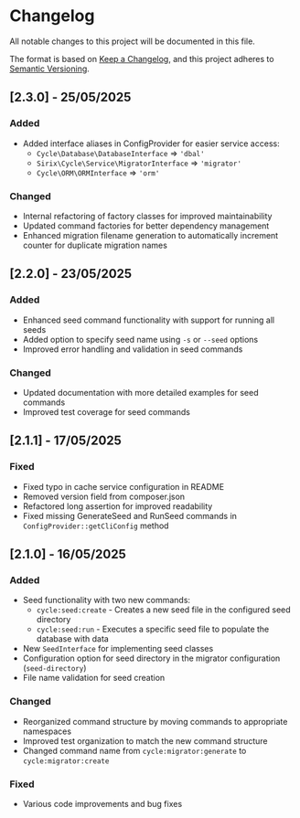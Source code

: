 # Changelog

All notable changes to this project will be documented in this file.

The format is based on [Keep a Changelog](https://keepachangelog.com/en/1.0.0/),
and this project adheres to [Semantic Versioning](https://semver.org/spec/v2.0.0.html).

## [2.3.0] - 25/05/2025

### Added
- Added interface aliases in ConfigProvider for easier service access:
  - `Cycle\Database\DatabaseInterface` => `'dbal'`
  - `Sirix\Cycle\Service\MigratorInterface` => `'migrator'`
  - `Cycle\ORM\ORMInterface` => `'orm'`

### Changed
- Internal refactoring of factory classes for improved maintainability
- Updated command factories for better dependency management
- Enhanced migration filename generation to automatically increment counter for duplicate migration names

## [2.2.0] - 23/05/2025

### Added
- Enhanced seed command functionality with support for running all seeds
- Added option to specify seed name using `-s` or `--seed` options
- Improved error handling and validation in seed commands

### Changed
- Updated documentation with more detailed examples for seed commands
- Improved test coverage for seed commands

## [2.1.1] - 17/05/2025

### Fixed
- Fixed typo in cache service configuration in README
- Removed version field from composer.json
- Refactored long assertion for improved readability
- Fixed missing GenerateSeed and RunSeed commands in `ConfigProvider::getCliConfig` method

## [2.1.0] - 16/05/2025

### Added
- Seed functionality with two new commands:
  - `cycle:seed:create` - Creates a new seed file in the configured seed directory
  - `cycle:seed:run` - Executes a specific seed file to populate the database with data
- New `SeedInterface` for implementing seed classes
- Configuration option for seed directory in the migrator configuration (`seed-directory`)
- File name validation for seed creation

### Changed
- Reorganized command structure by moving commands to appropriate namespaces
- Improved test organization to match the new command structure
- Changed command name from `cycle:migrator:generate` to `cycle:migrator:create`

### Fixed
- Various code improvements and bug fixes
